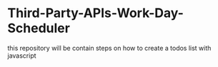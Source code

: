 # Third-Party-APIs-Work-Day-Scheduler
this repository will be contain steps on how to create a todos list with javascript
